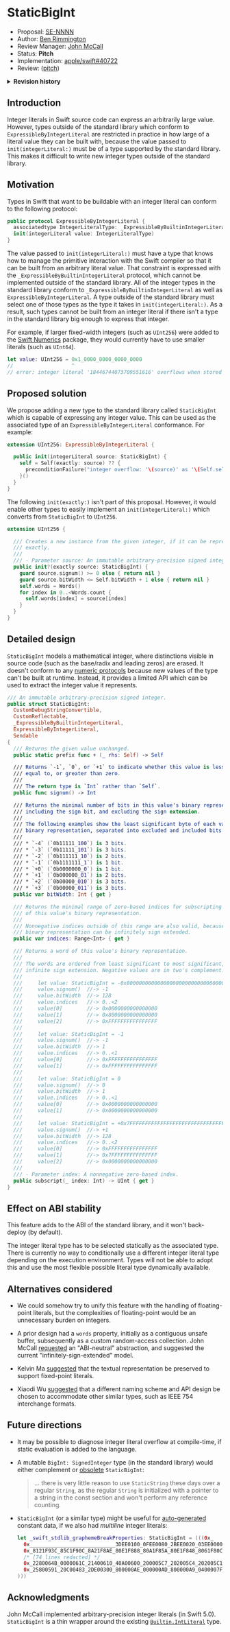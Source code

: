 # StaticBigInt

* Proposal: [SE-NNNN](NNNN-staticbigint.md)
* Author: [Ben Rimmington](https://github.com/benrimmington)
* Review Manager: [John McCall](https://github.com/rjmccall)
* Status: **Pitch**
* Implementation: [apple/swift#40722](https://github.com/apple/swift/pull/40722)
* Review: ([pitch](https://forums.swift.org/t/staticbigint/54545))

<details>
<summary><b>Revision history</b></summary>

|            |                                                   |
| ---------- | ------------------------------------------------- |
| 2022-01-10 | Initial pitch.                                    |
| 2022-02-01 | Updated with an "ABI-neutral" abstraction.        |
| 2022-03-03 | Implemented the `SIMDWordsInteger` prototype.     |
| 2022-04-23 | Updated with an "infinitely-sign-extended" model. |

</details>

## Introduction

Integer literals in Swift source code can express an arbitrarily large value. However, types outside of the standard library which conform to `ExpressibleByIntegerLiteral` are restricted in practice in how large of a literal value they can be built with, because the value passed to `init(integerLiteral:)` must be of a type supported by the standard library. This makes it difficult to write new integer types outside of the standard library.

## Motivation

Types in Swift that want to be buildable with an integer literal can conform to the following protocol:

```swift
public protocol ExpressibleByIntegerLiteral {
  associatedtype IntegerLiteralType: _ExpressibleByBuiltinIntegerLiteral
  init(integerLiteral value: IntegerLiteralType)
}
```

The value passed to `init(integerLiteral:)` must have a type that knows how to manage the primitive interaction with the Swift compiler so that it can be built from an arbitrary literal value. That constraint is expressed with the `_ExpressibleByBuiltinIntegerLiteral` protocol, which cannot be implemented outside of the standard library. All of the integer types in the standard library conform to `_ExpressibleByBuiltinIntegerLiteral` as well as `ExpressibleByIntegerLiteral`. A type outside of the standard library must select one of those types as the type it takes in `init(integerLiteral:)`. As a result, such types cannot be built from an integer literal if there isn't a type in the standard library big enough to express that integer.

For example, if larger fixed-width integers (such as `UInt256`) were added to the [Swift Numerics][] package, they would currently have to use smaller literals (such as `UInt64`).

```swift
let value: UInt256 = 0x1_0000_0000_0000_0000
//                   ^
// error: integer literal '18446744073709551616' overflows when stored into 'UInt256'
```

## Proposed solution

We propose adding a new type to the standard library called `StaticBigInt` which is capable of expressing any integer value. This can be used as the associated type of an `ExpressibleByIntegerLiteral` conformance. For example:

```swift
extension UInt256: ExpressibleByIntegerLiteral {

  public init(integerLiteral source: StaticBigInt) {
    self = Self(exactly: source) ?? {
      preconditionFailure("integer overflow: '\(source)' as '\(Self.self)'")
    }()
  }
}
```

The following `init(exactly:)` isn't part of this proposal. However, it would enable other types to easily implement an `init(integerLiteral:)` which converts from `StaticBigInt` to `UInt256`.

```swift
extension UInt256 {

  /// Creates a new instance from the given integer, if it can be represented
  /// exactly.
  ///
  /// - Parameter source: An immutable arbitrary-precision signed integer.
  public init?(exactly source: StaticBigInt) {
    guard source.signum() >= 0 else { return nil }
    guard source.bitWidth <= Self.bitWidth + 1 else { return nil }
    self.words = Words()
    for index in 0..<Words.count {
      self.words[index] = source[index]
    }
  }
}
```

## Detailed design

`StaticBigInt` models a mathematical integer, where distinctions visible in source code (such as the base/radix and leading zeros) are erased. It doesn't conform to any [numeric protocols][] because new values of the type can't be built at runtime. Instead, it provides a limited API which can be used to extract the integer value it represents.

```swift
/// An immutable arbitrary-precision signed integer.
public struct StaticBigInt:
  CustomDebugStringConvertible,
  CustomReflectable,
  _ExpressibleByBuiltinIntegerLiteral,
  ExpressibleByIntegerLiteral,
  Sendable
{
  /// Returns the given value unchanged.
  public static prefix func + (_ rhs: Self) -> Self

  /// Returns `-1`, `0`, or `+1` to indicate whether this value is less than,
  /// equal to, or greater than zero.
  ///
  /// The return type is `Int` rather than `Self`.
  public func signum() -> Int

  /// Returns the minimal number of bits in this value's binary representation,
  /// including the sign bit, and excluding the sign extension.
  ///
  /// The following examples show the least significant byte of each value's
  /// binary representation, separated into excluded and included bits.
  ///
  /// * `-4` (`0b11111_100`) is 3 bits.
  /// * `-3` (`0b11111_101`) is 3 bits.
  /// * `-2` (`0b111111_10`) is 2 bits.
  /// * `-1` (`0b1111111_1`) is 1 bit.
  /// * `+0` (`0b0000000_0`) is 1 bit.
  /// * `+1` (`0b000000_01`) is 2 bits.
  /// * `+2` (`0b00000_010`) is 3 bits.
  /// * `+3` (`0b00000_011`) is 3 bits.
  public var bitWidth: Int { get }

  /// Returns the minimal range of zero-based indices for subscripting the words
  /// of this value's binary representation.
  ///
  /// Nonnegative indices outside of this range are also valid, because the
  /// binary representation can be infinitely sign extended.
  public var indices: Range<Int> { get }

  /// Returns a word of this value's binary representation.
  ///
  /// The words are ordered from least significant to most significant, with an
  /// infinite sign extension. Negative values are in two's complement.
  ///
  ///     let value: StaticBigInt = -0x80000000000000000000000000000000
  ///     value.signum()  //-> -1
  ///     value.bitWidth  //-> 128
  ///     value.indices   //-> 0..<2
  ///     value[0]        //-> 0x0000000000000000
  ///     value[1]        //-> 0x8000000000000000
  ///     value[2]        //-> 0xFFFFFFFFFFFFFFFF
  ///
  ///     let value: StaticBigInt = -1
  ///     value.signum()  //-> -1
  ///     value.bitWidth  //-> 1
  ///     value.indices   //-> 0..<1
  ///     value[0]        //-> 0xFFFFFFFFFFFFFFFF
  ///     value[1]        //-> 0xFFFFFFFFFFFFFFFF
  ///
  ///     let value: StaticBigInt = 0
  ///     value.signum()  //-> 0
  ///     value.bitWidth  //-> 1
  ///     value.indices   //-> 0..<1
  ///     value[0]        //-> 0x0000000000000000
  ///     value[1]        //-> 0x0000000000000000
  ///
  ///     let value: StaticBigInt = +0x7FFFFFFFFFFFFFFFFFFFFFFFFFFFFFFF
  ///     value.signum()  //-> +1
  ///     value.bitWidth  //-> 128
  ///     value.indices   //-> 0..<2
  ///     value[0]        //-> 0xFFFFFFFFFFFFFFFF
  ///     value[1]        //-> 0x7FFFFFFFFFFFFFFF
  ///     value[2]        //-> 0x0000000000000000
  ///
  /// - Parameter index: A nonnegative zero-based index.
  public subscript(_ index: Int) -> UInt { get }
}
```

## Effect on ABI stability

This feature adds to the ABI of the standard library, and it won't back-deploy (by default).

The integer literal type has to be selected statically as the associated type. There is currently no way to conditionally use a different integer literal type depending on the execution environment. Types will not be able to adopt this and use the most flexible possible literal type dynamically available.

## Alternatives considered

- We could somehow try to unify this feature with the handling of floating-point literals, but the complexities of floating-point would be an unnecessary burden on integers.

- A prior design had a `words` property, initially as a contiguous unsafe buffer, subsequently as a custom random-access collection. John McCall [requested](https://forums.swift.org/t/staticbigint/54545/4) an "ABI-neutral" abstraction, and suggested the current "infinitely-sign-extended" model.

- Kelvin Ma [suggested](https://forums.swift.org/t/staticbigint/54545/15) that the textual representation be preserved to support fixed-point literals.

- Xiaodi Wu [suggested](https://forums.swift.org/t/staticbigint/54545/23) that a different naming scheme and API design be chosen to accommodate other similar types, such as IEEE 754 interchange formats.

## Future directions

- It may be possible to diagnose integer literal overflow at compile-time, if static evaluation is added to the language.

- A mutable `BigInt: SignedInteger` type (in the standard library) would either complement or [obsolete][] `StaticBigInt`:

  > … there is very little reason to use `StaticString` these days over a regular `String`, as the regular `String` is initialized with a pointer to a string in the const section and won't perform any reference counting.

- `StaticBigInt` (or a similar type) might be useful for [auto-generated][] constant data, if we also had *multiline* integer literals:

  ```swift
  let _swift_stdlib_graphemeBreakProperties: StaticBigInt = (((0x_
    0x____________________________3DEE0100_0FEE0080_2BEE0020_03EE0000_B701F947_
    0x_8121F93C_85C1F90C_8A21F8AE_80E1F888_80A1F85A_80E1F848_8061F80C_8541F7D5_
    /* [74 lines redacted] */
    0x_2280064B_0000061C_21400610_40A00600_200005C7_202005C4_202005C1_200005BF_
    0x_25800591_20C00483_2DE00300_800000AE_000000AD_800000A9_0400007F_03E00000_
  )))
  ```

## Acknowledgments

John McCall implemented arbitrary-precision integer literals (in Swift 5.0). `StaticBigInt` is a thin wrapper around the existing [`Builtin.IntLiteral`][] type.

<!----------------------------------------------------------------------------->

[auto-generated]: <https://github.com/apple/swift/blob/4a451829f889a09b18a0d88bec234029c51cea9c/stdlib/public/stubs/Unicode/Common/GraphemeData.h>

[`Builtin.IntLiteral`]: <https://forums.swift.org/t/how-to-find-rounding-error-in-floating-point-integer-literal-initializer/42039/8>

[numeric protocols]: <https://developer.apple.com/documentation/swift/swift_standard_library/numbers_and_basic_values/numeric_protocols>

[obsolete]: <https://forums.swift.org/t/pitch-compile-time-constant-values/53606/9>

[Swift Numerics]: <https://github.com/apple/swift-numerics/issues/4>
